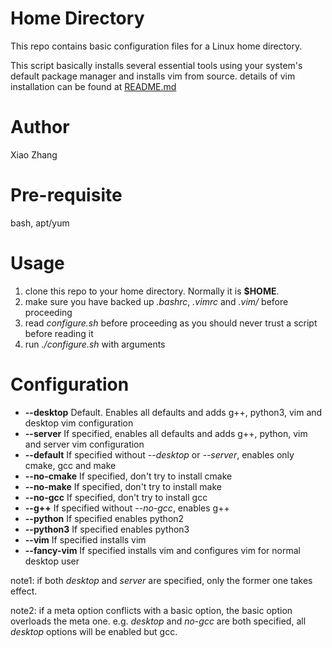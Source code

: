 # Home Directory

This repo contains basic configuration files for a Linux home directory.

This script basically installs several essential tools using your system's default package manager and installs vim from source. details of vim installation can be found at [README.md](https://github.com/onichandame/vim-configure/README.md)

# Author

Xiao Zhang

# Pre-requisite

bash, apt/yum

# Usage

1. clone this repo to your home directory. Normally it is **$HOME**.
2. make sure you have backed up *.bashrc*, *.vimrc* and *.vim/* before proceeding
3. read *configure.sh* before proceeding as you should never trust a script before reading it
4. run *.\/configure.sh* with arguments

# Configuration

- **--desktop** Default. Enables all defaults and adds g++, python3, vim and desktop vim configuration
- **--server** If specified, enables all defaults and adds g++, python, vim and server vim configuration
- **--default** If specified without *--desktop* or *--server*, enables only cmake, gcc and make
- **--no-cmake** If specified, don't try to install cmake
- **--no-make** If specified, don't try to install make
- **--no-gcc** If specified, don't try to install gcc
- **--g++** If specified without *--no-gcc*, enables g++
- **--python** If specified enables python2
- **--python3** If specified enables python3
- **--vim** If specified installs vim
- **--fancy-vim** If specified installs vim and configures vim for normal desktop user

note1: if both *desktop* and *server* are specified, only the former one takes effect.

note2: if a meta option conflicts with a basic option, the basic option overloads the meta one. e.g. *desktop* and *no-gcc* are both specified, all *desktop* options will be enabled but gcc.
